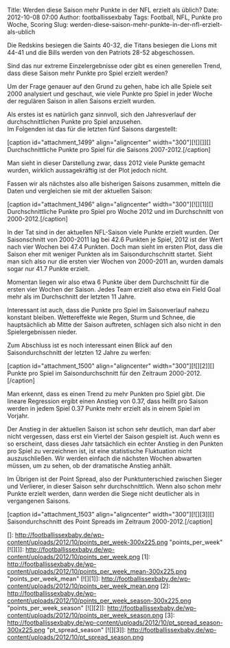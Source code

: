 Title: Werden diese Saison mehr Punkte in der NFL erzielt als üblich?
Date: 2012-10-08 07:00
Author: footballissexbaby
Tags: Football, NFL, Punkte pro Woche, Scoring
Slug: werden-diese-saison-mehr-punkte-in-der-nfl-erzielt-als-ublich

Die Redskins besiegen die Saints 40-32, die Titans besiegen die Lions
mit 44-41 und die Bills werden von den Patriots 28-52 abgeschossen.

Sind das nur extreme Einzelergebnisse oder gibt es einen generellen
Trend, dass diese Saison mehr Punkte pro Spiel erzielt werden?

Um der Frage genauer auf den Grund zu gehen, habe ich alle Spiele seit
2000 analysiert und geschaut, wie viele Punkte pro Spiel in jeder Woche
der regulären Saison in allen Saisons erzielt wurden.

Als erstes ist es natürlich ganz sinnvoll, sich den Jahresverlauf der
durchschnittlichen Punkte pro Spiel anzusehen.  
Im Folgenden ist das für die letzten fünf Saisons dargestellt:

[caption id="attachment\_1499" align="aligncenter" width="300"][![][]][]
Durchschnittliche Punkte pro Spiel für die Saisons 2007-2012.[/caption]

Man sieht in dieser Darstellung zwar, dass 2012 viele Punkte gemacht
wurden, wirklich aussagekräftig ist der Plot jedoch nicht.

Fassen wir als nächstes also alle bisherigen Saisons zusammen, mitteln
die Daten und vergleichen sie mit der aktuellen Saison:

[caption id="attachment\_1496" align="aligncenter"
width="300"][![][1]][] Durchschnittliche Punkte pro Spiel pro Woche 2012
und im Durchschnitt von 2000-2012.[/caption]

In der Tat sind in der aktuellen NFL-Saison viele Punkte erzielt wurden.
Der Saisonschnitt von 2000-2011 lag bei 42.6 Punkten je Spiel, 2012 ist
der Wert nach vier Wochen bei 47.4 Punkten. Doch man sieht im ersten
Plot, dass die Saison eher mit weniger Punkten als im Saisondurchschnitt
startet. Sieht man sich also nur die ersten vier Wochen von 2000-2011
an, wurden damals sogar nur 41.7 Punkte erzielt.

Momentan liegen wir also etwa 6 Punkte über dem Durchschnitt für die
ersten vier Wochen der Saison. Jedes Team erzielt also etwa ein Field
Goal mehr als im Durchschnitt der letzten 11 Jahre.

Interessant ist auch, dass die Punkte pro Spiel im Saisonverlauf nahezu
konstant bleiben. Wettereffekte wie Regen, Sturm und Schnee, die
hauptsächlich ab Mitte der Saison auftreten, schlagen sich also nicht in
den Spielergebnissen nieder.

Zum Abschluss ist es noch interessant einen Blick auf den
Saisondurchschnitt der letzten 12 Jahre zu werfen:

[caption id="attachment\_1500" align="aligncenter"
width="300"][![][2]][] Punkte pro Spiel im Saisondurchschnitt für den
Zeitraum 2000-2012.[/caption]

Man erkennt, dass es einen Trend zu mehr Punkten pro Spiel gibt. Die
lineare Regression ergibt einen Anstieg von 0.37, dass heißt pro Saison
werden in jedem Spiel 0.37 Punkte mehr erzielt als in einem Spiel im
Vorjahr.

Der Anstieg in der aktuellen Saison ist schon sehr deutlich, man darf
aber nicht vergessen, dass erst ein Viertel der Saison gespielt ist.
Auch wenn es so erscheint, dass dieses Jahr tatsächlich ein echter
Anstieg in den Punkten pro Spiel zu verzeichnen ist, ist eine
statistische Fluktuation nicht auszuschließen. Wir werden einfach die
nächsten Wochen abwarten müssen, um zu sehen, ob der dramatische Anstieg
anhält.

Im Übrigen ist der Point Spread, also der Punktunterschied zwischen
Sieger und Verlierer, in dieser Saison sehr durchschnittlich. Wenn also
schon mehr Punkte erzielt werden, dann werden die Siege nicht deutlicher
als in vergangenen Saisons.

[caption id="attachment\_1503" align="aligncenter"
width="300"][![][3]][] Saisondurchschnitt des Point Spreads im Zeitraum
2000-2012.[/caption]

  []: http://footballissexbaby.de/wp-content/uploads/2012/10/points_per_week-300x225.png
    "points_per_week"
  [![][]]: http://footballissexbaby.de/wp-content/uploads/2012/10/points_per_week.png
  [1]: http://footballissexbaby.de/wp-content/uploads/2012/10/points_per_week_mean-300x225.png
    "points_per_week_mean"
  [![][1]]: http://footballissexbaby.de/wp-content/uploads/2012/10/points_per_week_mean.png
  [2]: http://footballissexbaby.de/wp-content/uploads/2012/10/points_per_week_season-300x225.png
    "points_per_week_season"
  [![][2]]: http://footballissexbaby.de/wp-content/uploads/2012/10/points_per_week_season.png
  [3]: http://footballissexbaby.de/wp-content/uploads/2012/10/pt_spread_season-300x225.png
    "pt_spread_season"
  [![][3]]: http://footballissexbaby.de/wp-content/uploads/2012/10/pt_spread_season.png
